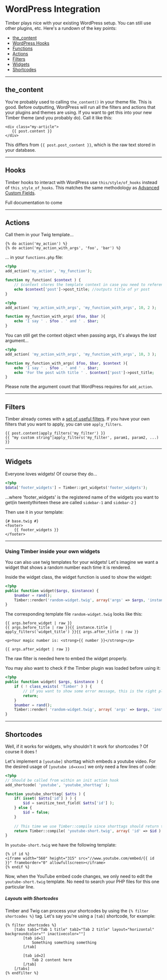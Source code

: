 # WordPress Integration

Timber plays nice with your existing WordPress setup. You can still use other plugins, etc. Here's a rundown of the key points:

- [the_content](#the_content)
- [WordPress Hooks](#hooks)
- [Functions](#functions)
- [Actions](#actions)
- [Filters](#filters)
- [Widgets](#widgets)
- [Shortcodes](#shortcodes)

* * *

## the_content
You're probably used to calling `the_content()` in your theme file. This is good. Before outputting, WordPress will run all the filters and actions that your plugins and themes are using. If you want to get this into your new Timber theme (and you probably do). Call it like this:

```twig
<div class="my-article">
   {{ post.content }}
</div>
```

This differs from `{{ post.post_content }}`, which is the raw text stored in your database.

* * *

## Hooks

Timber hooks to interact with WordPress use `this/style/of_hooks` instead of `this_style_of_hooks`. This matches the same methodology as [Advanced Custom Fields](http://www.advancedcustomfields.com/resources/#actions).

Full documentation to come

* * *

## Actions

Call them in your Twig template...

```twig
{% do action('my_action') %}
{% do action('my_action_with_args', 'foo', 'bar') %}
```

... in your `functions.php` file:

```php
<?php
add_action('my_action', 'my_function');

function my_function( $context ) {
	// $context stores the template context in case you need to reference it
	echo $context['post']->post_title; //outputs title of yr post
}
```

```php
<?php
add_action( 'my_action_with_args', 'my_function_with_args', 10, 2 );

function my_function_with_args( $foo, $bar ){
	echo 'I say ' . $foo . ' and ' . $bar;
}
```

You can still get the context object when passing args, it's always the _last_ argument...

```php
<?php
add_action( 'my_action_with_args', 'my_function_with_args', 10, 3 );

function my_function_with_args( $foo, $bar, $context ){
	echo 'I say ' . $foo . ' and ' . $bar;
	echo 'For the post with title ' . $context['post']->post_title;
}
```

Please note the argument count that WordPress requires for `add_action`.

* * *

## Filters

Timber already comes with a [set of useful filters](http://timber.github.io/timber/#filters). If you have your own filters that you want to apply, you can use `apply_filters`.

```twig
{{ post.content|apply_filters('my_filter') }}
{{ "my custom string"|apply_filters('my_filter', param1, param2, ...) }}
```

* * *

## Widgets

Everyone loves widgets!
Of course they do...

```php
<?php
$data['footer_widgets'] = Timber::get_widgets('footer_widgets');
```

...where 'footer_widgets' is the registered name of the widgets you want to get(in twentythirteen these are called `sidebar-1` and `sidebar-2` )

Then use it in your template:

```twig
{# base.twig #}
<footer>
	{{ footer_widgets }}
</footer>
```

* * *

### Using Timber inside your own widgets

You can also use twig templates for your widgets!
Let's imagine we want a widget that shows a random number each time it is rendered.

Inside the widget class, the widget function is used to show the widget:

```php
<?php
public function widget($args, $instance) {
	$number = rand();
	Timber::render('random-widget.twig', array('args' => $args, 'instance' => $instance, 'number' => $number));
}
```

The corresponding template file `random-widget.twig` looks like this:

```twig
{{ args.before_widget | raw }}
{{ args.before_title | raw }}{{ instance.title | apply_filters('widget_title') }}{{ args.after_title | raw }}

<p>Your magic number is: <strong>{{ number }}</strong></p>

{{ args.after_widget | raw }}
```
The raw filter is needed here to embed the widget properly.

You may also want to check if the Timber plugin was loaded before using it:

```php
<?php
public function widget( $args, $instance ) {
	if ( ! class_exists( 'Timber' ) ) {
		// if you want to show some error message, this is the right place
		return;
	}
	$number = rand();
	Timber::render( 'random-widget.twig', array( 'args' => $args, 'instance' => $instance, 'number' => $number ) );
}
```

* * *

## Shortcodes

Well, if it works for widgets, why shouldn't it work for shortcodes ?
Of course it does !

Let's implement a `[youtube]` shorttag which embeds a youtube video.
For the desired usage of `[youtube id=xxxx]` we only need a few lines of code:

```php
<?php
// Should be called from within an init action hook
add_shortcode( 'youtube', 'youtube_shorttag' );

function youtube_shorttag( $atts ) {
	if( isset( $atts['id'] ) ) {
		$id = sanitize_text_field( $atts['id'] );
	} else {
		$id = false;
	}
	
	// This time we use Timber::compile since shorttags should return the code
	return Timber::compile( 'youtube-short.twig', array( 'id' => $id ) );
}
```

In `youtube-short.twig` we have the following template:

```twig
{% if id %}
<iframe width="560" height="315" src="//www.youtube.com/embed/{{ id }}" frameborder="0" allowfullscreen></iframe>
{% endif %}
```

Now, when the YouTube embed code changes, we only need to edit the `youtube-short.twig` template. No need to search your PHP files for this one particular line.

##### Layouts with Shortcodes

Timber and Twig can process your shortcodes by using the `{% filter shortcodes %}` tag. Let's say you're using a `[tab]` shortcode, for example:

```twig
{% filter shortcodes %}
	[tabs tab1="Tab 1 title" tab2="Tab 2 title" layout="horizontal" backgroundcolor="" inactivecolor=""]
		[tab id=1]
			Something something something
		[/tab]

		[tab id=2]
			Tab 2 content here
		[/tab]
	[/tabs]
{% endfilter %}
```

